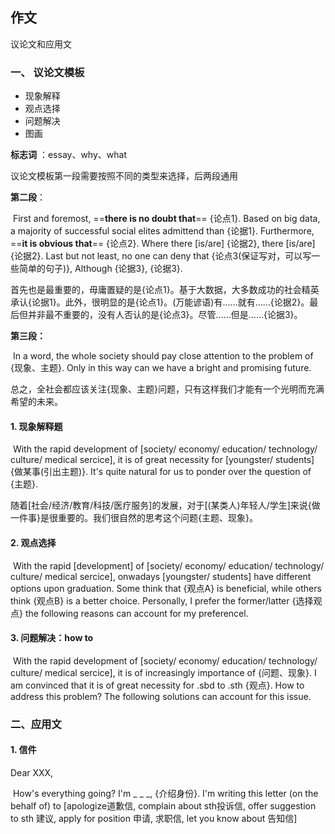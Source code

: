 ## 作文

议论文和应用文

### 一、 议论文模板

- 现象解释
- 观点选择
- 问题解决
- 图画

**标志词** ：essay、why、what

议论文模板第一段需要按照不同的类型来选择，后两段通用

**第二段**：

​	First and foremost, ==**there is no doubt that**== {论点1}. Based on big data, a majority of successful social elites admittend than {论据1}. Furthermore, ==**it is obvious that**== {论点2}. Where there [is/are] {论据2}, there [is/are] {论据2}. Last but not least, no one can deny that {论点3(保证写对，可以写一些简单的句子)}, Although {论据3}, {论据3}.

​	首先也是最重要的，毋庸置疑的是{论点1}。基于大数据，大多数成功的社会精英承认{论据1}。此外，很明显的是{论点1}。(万能谚语)有……就有……{论据2}。最后但并非最不重要的，没有人否认的是{论点3}。尽管……但是……{论据3}。

**第三段：**

​	In a word, the whole society should pay close attention to the problem of {现象、主题}. Only in this way can we have a bright and promising future.

​	总之，全社会都应该关注{现象、主题}问题，只有这样我们才能有一个光明而充满希望的未来。

#### 1. 现象解释题

​	With the rapid development of [society/ economy/ education/ technology/ culture/ medical sercice], it is of great necessity for [youngster/ students] {做某事(引出主题)}. It's quite natural for us to ponder over the question of {主题}.

​	随着[社会/经济/教育/科技/医疗服务]的发展，对于[(某类人)年轻人/学生]来说{做一件事}是很重要的。我们很自然的思考这个问题{主题、现象}。



#### 2. 观点选择

​	With the rapid [development] of [society/ economy/ education/ technology/ culture/ medical sercice], onwadays [youngster/ students] have different options upon graduation. Some think that {观点A} is beneficial, while others think {观点B} is a better choice. Personally, I prefer the former/latter {选择观点} the following reasons can account for my preferencel.



#### 3. 问题解决：how to

​	With the rapid development of [society/ economy/ education/ technology/ culture/ medical sercice], it is of increasingly importance of {问题、现象}. I am convinced that it is of great necessity for .sbd to .sth {观点}. How to address this problem? The following solutions can account for this issue.



### 二、应用文

#### 1. 信件

Dear XXX,

​	How's everything going? I'm _ _ _, {介绍身份}. I'm writing this letter (on the behalf of) to [apologize道歉信, complain about sth投诉信, offer suggestion to sth 建议, apply for position 申请, 求职信, let you know about 告知信] 

​	 